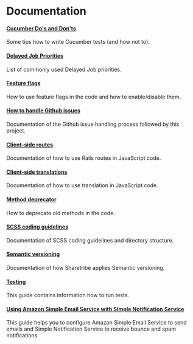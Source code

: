 # Documentation

#### [Cucumber Do's and Don'ts](./cucumber-do-dont.md)

Some tips how to write Cucumber tests (and how not to).

#### [Delayed Job Priorities](./delayed-job-priorities.md)

List of commonly used Delayed Job priorities.

#### [Feature flags](./feature-flags.md)

How to use feature flags in the code and how to enable/disable them.

#### [How to handle Github issues](./how-to-handle-github-issues.md)

Documentation of the Github issue handling process followed by this project.

#### [Client-side routes](./js-routes)

Documentation of how to use Rails routes in JavaScript code.

#### [Client-side translations](./js-translations)

Documentation of how to use translation in JavaScript code.

#### [Method deprecator](./method-deprecator.md)

How to deprecate old methods in the code.

#### [SCSS coding guidelines](./scss-coding-guidelines.md)

Documentation of SCSS coding guidelines and directory structure.

#### [Semantic versioning](./semantic-versioning.md)

Documentation of how Sharetribe applies Semantic versioning.

#### [Testing](./testing.md)

This guide contains information how to run tests.

#### [Using Amazon Simple Email Service with Simple Notification Service](./using-amazon-ses-with-sns.md)

This guide helps you to configure Amazon Simple Email Service to send emails and Simple Notification Service to receive bounce and spam notifications.
